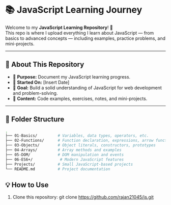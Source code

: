 # 📚 JavaScript Learning Journey

Welcome to my **JavaScript Learning Repository**! 🚀  
This repo is where I upload everything I learn about JavaScript — from basics to advanced concepts — including examples, practice problems, and mini-projects.

---

## 📌 About This Repository
- 📝 **Purpose:** Document my JavaScript learning progress.
- 📅 **Started On:** [Insert Date]
- 🎯 **Goal:** Build a solid understanding of JavaScript for web development and problem-solving.
- 📂 **Content:** Code examples, exercises, notes, and mini-projects.

---

## 📂 Folder Structure
```bash
.
├── 01-Basics/         # Variables, data types, operators, etc.
├── 02-Functions/      # Function declaration, expressions, arrow functions
├── 03-Objects/        # Object literals, constructors, prototypes
├── 04-Arrays/         # Array methods and examples
├── 05-DOM/            # DOM manipulation and events
├── 06-ES6+/            # Modern JavaScript features
├── Projects/          # Small JavaScript-based projects
└── README.md          # Project documentation
```
## 💡 How to Use
1.	Clone this repository:
    git clone https://github.com/rajan21045/js.git